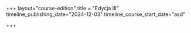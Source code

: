+++
layout="course-edition"
title = "Edycja III"
timeline_publishing_date="2024-12-03"
timeline_course_start_date="asd"

+++